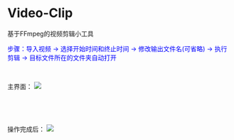 # Video-Clip

基于FFmpeg的视频剪辑小工具

<font color='blue'>步骤：导入视频 -> 选择开始时间和终止时间 -> 修改输出文件名(可省略) -> 执行剪辑 -> 目标文件所在的文件夹自动打开</font>
&nbsp;

&nbsp;

主界面：
![](https://picsy.oss-cn-qingdao.aliyuncs.com/images/202302/20230213-z4vo8d.png)
&nbsp;

&nbsp;

&nbsp;

操作完成后：
![](https://picsy.oss-cn-qingdao.aliyuncs.com/images/202302/20230213-RETdRC.png)
&nbsp;

&nbsp;
